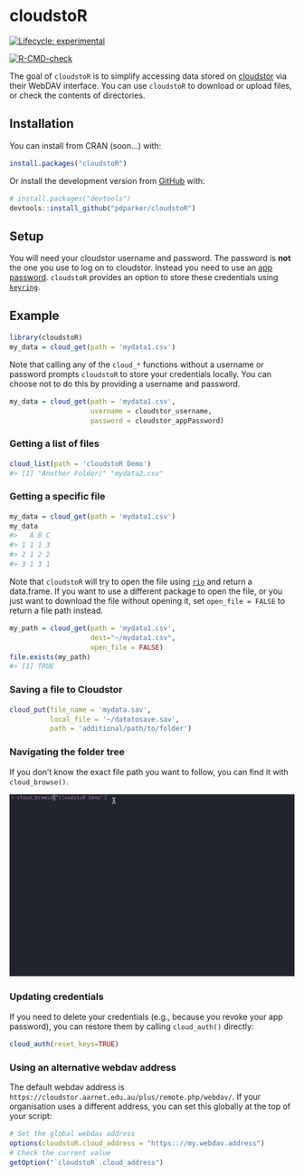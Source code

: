 
<!-- README.md is generated from README.Rmd. Please edit that file -->

# cloudstoR

<!-- badges: start -->

[![Lifecycle:
experimental](https://img.shields.io/badge/lifecycle-experimental-orange.svg)](https://lifecycle.r-lib.org/articles/stages.html)

[![R-CMD-check](https://github.com/pdparker/cloudstoR/workflows/R-CMD-check/badge.svg)](https://github.com/pdparker/cloudstoR/actions)
<!-- badges: end -->

The goal of `cloudstoR` is to simplify accessing data stored on
[cloudstor](https://cloudstor.aarnet.edu.au/) via their WebDAV
interface. You can use `cloudstoR` to download or upload files, or check
the contents of directories.

## Installation

You can install from CRAN (soon…) with:

``` r
install.packages("cloudstoR")
```

Or install the development version from [GitHub](https://github.com/)
with:

``` r
# install.packages("devtools")
devtools::install_github("pdparker/cloudstoR")
```

## Setup

You will need your cloudstor username and password. The password is
**not** the one you use to log on to cloudstor. Instead you need to use
an [app
password](https://support.aarnet.edu.au/hc/en-us/articles/236034707-How-do-I-manage-change-my-passwords-).
`cloudstoR` provides an option to store these credentials using
[`keyring`](https://github.com/r-lib/keyring).

## Example

``` r
library(cloudstoR)
my_data = cloud_get(path = 'mydata1.csv')
```

Note that calling any of the `cloud_*` functions without a username or
password prompts `cloudstoR` to store your credentials locally. You can
choose not to do this by providing a username and password.

``` r
my_data = cloud_get(path = 'mydata1.csv',
                    username = cloudstor_username,
                    password = cloudstor_appPassword)
```

### Getting a list of files

``` r
cloud_list(path = 'cloudstoR Demo')
#> [1] "Another Folder/" "mydata2.csv"
```

### Getting a specific file

``` r
my_data = cloud_get(path = 'mydata1.csv')
my_data
#>   A B C
#> 1 1 1 3
#> 2 1 2 2
#> 3 1 3 1
```

Note that `cloudstoR` will try to open the file using
[`rio`](https://github.com/leeper/rio) and return a data.frame. If you
want to use a different package to open the file, or you just want to
download the file without opening it, set `open_file = FALSE` to return
a file path instead.

``` r
my_path = cloud_get(path = 'mydata1.csv',
                    dest="~/mydata1.csv",
                    open_file = FALSE)
file.exists(my_path)
#> [1] TRUE
```

### Saving a file to Cloudstor

``` r
cloud_put(file_name = 'mydata.sav',
          local_file = '~/datatosave.sav',
          path = 'additional/path/to/folder')
```

### Navigating the folder tree

If you don’t know the exact file path you want to follow, you can find
it with `cloud_browse()`.

![Example of `cloud_browse`](docs/cloud_browse%20demo.gif)

### Updating credentials

If you need to delete your credentials (e.g., because you revoke your
app password), you can restore them by calling `cloud_auth()` directly:

``` r
cloud_auth(reset_keys=TRUE)
```

### Using an alternative webdav address

The default webdav address is
`https://cloudstor.aarnet.edu.au/plus/remote.php/webdav/`. If your
organisation uses a different address, you can set this globally at the
top of your script:

``` r
# Set the global webdav address
options(cloudstoR.cloud_address = "https:://my.webdav.address")
# Check the current value
getOption("`cloudstoR`.cloud_address")
```
